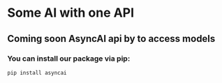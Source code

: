 # Some AI with one API

## Coming soon AsyncAI api by to access models

### You can install our package via pip:
```shell
pip install asyncai
```
